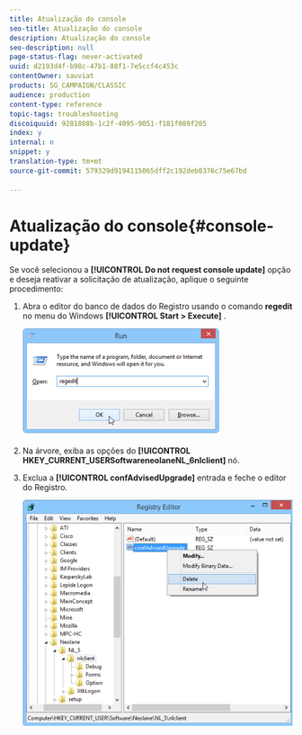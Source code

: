 ```yaml
---
title: Atualização do console
seo-title: Atualização do console
description: Atualização do console
seo-description: null
page-status-flag: never-activated
uuid: d2193d4f-b98c-47b1-88f1-7e5ccf4c453c
contentOwner: sauviat
products: SG_CAMPAIGN/CLASSIC
audience: production
content-type: reference
topic-tags: troubleshooting
discoiquuid: 9281808b-1c2f-4095-9051-f181f089f205
index: y
internal: n
snippet: y
translation-type: tm+mt
source-git-commit: 579329d9194115065dff2c192deb0376c75e67bd

---
```



# Atualização do console{#console-update}

Se você selecionou a **[!UICONTROL Do not request console update]** opção e deseja reativar a solicitação de atualização, aplique o seguinte procedimento:

1. Abra o editor do banco de dados do Registro usando o comando **regedit** no menu do Windows **[!UICONTROL Start > Execute]** .

   ![](assets/ncs_console_update_1.png)

1. Na árvore, exiba as opções do **[!UICONTROL HKEY_CURRENT_USERSoftwareneolaneNL_6nlclient]** nó.
1. Exclua a **[!UICONTROL confAdvisedUpgrade]** entrada e feche o editor do Registro.

   ![](assets/ncs_console_update_2.png)

